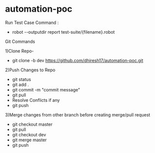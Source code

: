 # automation-poc

Run Test Case Command :
- robot --outputdir report test-suite/{filename}.robot

Git Commands

1)Clone Repo-
- git clone -b dev https://github.com/dhiresh17/automation-poc.git

2)Push Changes to Repo
- git status
- git add .
- git commit -m "commit message"
- git pull
- Resolve Conflicts if any
- git push

3)Merge changes from other branch before creating merge/pull request
- git checkout master
- git pull
- git checkout dev
- git merge master
- git push
